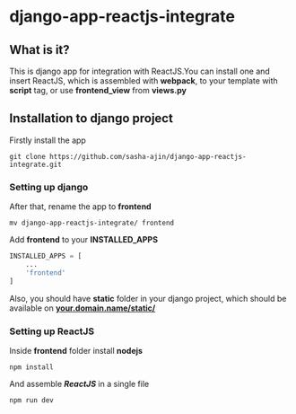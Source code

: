 # django-app-reactjs-integrate

## What is it?
 
This is django app for integration with ReactJS.You can install one and insert ReactJS, which is assembled with **webpack**, to your template with **script** tag, or use **frontend_view** from **views.py**

## Installation to django project 

Firstly install the app 

```
git clone https://github.com/sasha-ajin/django-app-reactjs-integrate.git
```
### Setting up django 
After that, rename the app to **frontend**

```
mv django-app-reactjs-integrate/ frontend
```

Add **frontend** to your **INSTALLED_APPS**

```python
INSTALLED_APPS = [
    ...
    'frontend'
]
```

Also, you should have **static** folder in your django project, which should be available on [**your.domain.name/static/**](https://your.domain.name/static) 

### Setting up ReactJS

Inside **frontend** folder install **nodejs**

```
npm install
```

And assemble ***ReactJS*** in a single file

```
npm run dev
```
